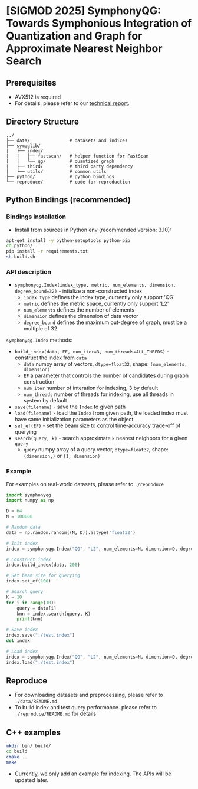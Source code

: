 # [SIGMOD 2025] SymphonyQG: Towards Symphonious Integration of Quantization and Graph for Approximate Nearest Neighbor Search

## Prerequisites
* AVX512 is required
* For details, please refer to our [technical report](https://arxiv.org/abs/2411.12229).

## Directory Structure

    ../
    ├── data/               # datasets and indices
    ├── symqglib/          
    |   ├── index/    
    |   |   ├── fastscan/   # helper function for FastScan
    |   |   └── qg/         # quantized graph
    |   ├── third/          # third party dependency
    |   └── utils/          # common utils
    ├── python/             # python bindings
    └── reproduce/          # code for reproduction


## Python Bindings (recommended)

### Bindings installation

* Install from sources in Python env (recommended version: 3.10):
```bash
apt-get install -y python-setuptools python-pip
cd python/
pip install -r requirements.txt
sh build.sh
```

### API description

* `symphonyqg.Index(index_type, metric, num_elements, dimension, degree_bound=32)` - intialize a non-constructed index
  * `index_type` defines the index type, currently only support 'QG'
  * `metric` defines the metric space, currently only support 'L2'
  * `num_elements` defines the number of elements
  * `dimension` defines the dimension of data vector
  * `degree_bound` defines the maximum out-degree of graph, must be a multiple of 32

`symphonyqg.Index` methods:
* `build_index(data, EF, num_iter=3, num_threads=ALL_THREDS)` - construct the index from `data`
    * `data` numpy array of vectors, `dtype=float32`, shape: `(num_elements, dimension)`
    * `EF` a parameter that controls the number of candidates during graph construction
    * `num_iter` number of interation for indexing, 3 by default
    * `num_threads` number of threads for indexing, use all threads in system by default
* `save(filename)` - save the `Index` to given path
* `load(filename)` - load the `Index` from given path, the loaded index must have same initialization parameters as the object
* `set_ef(EF)` - set the beam size to control time-accuracy trade-off of querying
* `search(query, k)` - search approximate `k` nearest neighbors for a given `query` 
    * `query` numpy array of a query vector, `dtype=float32`, shape: `(dimension,)` or `(1, dimension)`

### Example
For examples on real-world datasets, please refer to `./reproduce`
```python
import symphonyqg
import numpy as np

D = 64
N = 100000

# Random data
data = np.random.random((N, D)).astype('float32')

# Init index
index = symphonyqg.Index("QG", "L2", num_elements=N, dimension=D, degree_bound=32)

# Construct index
index.build_index(data, 200)

# Set beam size for querying
index.set_ef(100)

# Search query
K = 10
for i in range(10):
    query = data[i]
    knn = index.search(query, K)
    print(knn)

# Save index
index.save("./test.index")
del index

# Load index
index = symphonyqg.Index("QG", "L2", num_elements=N, dimension=D, degree_bound=32)
index.load("./test.index")
```


## Reproduce
* For downloading datasets and preprocessing, please refer to `./data/README.md`
* To build index and test query performance. please refer to `./reproduce/README.md` for details

## C++ examples
```bash
mkdir bin/ build/
cd build
cmake ..
make
```
* Currently, we only add an example for indexing. The APIs will be updated later.
